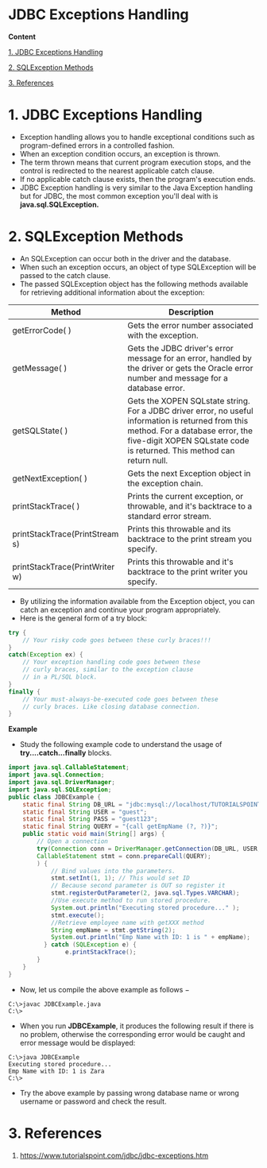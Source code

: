 # JDBC Exceptions Handling

**Content**

[1. JDBC Exceptions Handling](#1-jdbc-exceptions-handling)

[2. SQLException Methods](#2-sqlexception-methods)

[3. References](#3-references)

# 1. JDBC Exceptions Handling

-   Exception handling allows you to handle exceptional conditions such as program-defined errors in a controlled fashion.
-   When an exception condition occurs, an exception is thrown.
-   The term thrown means that current program execution stops, and the control is redirected to the nearest applicable catch clause.
-   If no applicable catch clause exists, then the program's execution ends.
-   JDBC Exception handling is very similar to the Java Exception handling but for JDBC, the most common exception you'll deal with is **java.sql.SQLException.**

# 2. SQLException Methods

-   An SQLException can occur both in the driver and the database.
-   When such an exception occurs, an object of type SQLException will be passed to the catch clause.
-   The passed SQLException object has the following methods available for retrieving additional information about the exception:

| **Method**                     | **Description**                                                                                                                                                                                                 |
|--------------------------------|-----------------------------------------------------------------------------------------------------------------------------------------------------------------------------------------------------------------|
| getErrorCode( )                | Gets the error number associated with the exception.                                                                                                                                                            |
| getMessage( )                  | Gets the JDBC driver's error message for an error, handled by the driver or gets the Oracle error number and message for a database error.                                                                      |
| getSQLState( )                 | Gets the XOPEN SQLstate string. For a JDBC driver error, no useful information is returned from this method. For a database error, the five-digit XOPEN SQLstate code is returned. This method can return null. |
| getNextException( )            | Gets the next Exception object in the exception chain.                                                                                                                                                          |
| printStackTrace( )             | Prints the current exception, or throwable, and it's backtrace to a standard error stream.                                                                                                                      |
| printStackTrace(PrintStream s) | Prints this throwable and its backtrace to the print stream you specify.                                                                                                                                        |
| printStackTrace(PrintWriter w) | Prints this throwable and it's backtrace to the print writer you specify.                                                                                                                                       |

-   By utilizing the information available from the Exception object, you can catch an exception and continue your program appropriately.
-   Here is the general form of a try block:

```java
try {
    // Your risky code goes between these curly braces!!!
}
catch(Exception ex) {
    // Your exception handling code goes between these
    // curly braces, similar to the exception clause
    // in a PL/SQL block.
}
finally {
    // Your must-always-be-executed code goes between these
    // curly braces. Like closing database connection.
}
```

**Example**

-   Study the following example code to understand the usage of **try....catch...finally** blocks.

```java
import java.sql.CallableStatement;
import java.sql.Connection;
import java.sql.DriverManager;
import java.sql.SQLException;
public class JDBCExample {
    static final String DB_URL = "jdbc:mysql://localhost/TUTORIALSPOINT";
    static final String USER = "guest";
    static final String PASS = "guest123";
    static final String QUERY = "{call getEmpName (?, ?)}";
    public static void main(String[] args) {
        // Open a connection
        try(Connection conn = DriverManager.getConnection(DB_URL, USER, PASS);
        CallableStatement stmt = conn.prepareCall(QUERY);
        ) {
            // Bind values into the parameters.
            stmt.setInt(1, 1); // This would set ID
            // Because second parameter is OUT so register it
            stmt.registerOutParameter(2, java.sql.Types.VARCHAR);
            //Use execute method to run stored procedure.
            System.out.println("Executing stored procedure..." );
            stmt.execute();
            //Retrieve employee name with getXXX method
            String empName = stmt.getString(2);
            System.out.println("Emp Name with ID: 1 is " + empName);
          } catch (SQLException e) {
                e.printStackTrace();
        }
    }
}
```

-   Now, let us compile the above example as follows −

```
C:\>javac JDBCExample.java
C:\>
```

-   When you run **JDBCExample**, it produces the following result if there is no problem, otherwise the corresponding error would be caught and error message would be displayed:

```
C:\>java JDBCExample
Executing stored procedure...
Emp Name with ID: 1 is Zara
C:\>
```

-   Try the above example by passing wrong database name or wrong username or password and check the result.

# 3. References

1.  https://www.tutorialspoint.com/jdbc/jdbc-exceptions.htm
